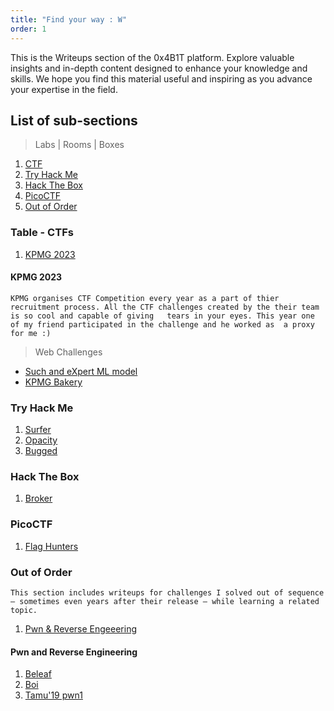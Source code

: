 ```yaml
--- 
title: "Find your way : W"
order: 1
---
```


This is the Writeups section of the 0x4B1T platform. Explore valuable insights and in-depth content designed to enhance your knowledge and skills. We hope you find this material useful and inspiring as you advance your expertise in the field.

## List of sub-sections

> Labs | Rooms | Boxes 

1. [CTF](#ctf)
2. [Try Hack Me](#try-hack-me)
3. [Hack The Box](#hack-the-box)
4. [PicoCTF](#picoctf)
5. [Out of Order](#out-of-order)

### Table - CTFs

1. [KPMG 2023](#kpmg)

#### KPMG 2023

`KPMG organises CTF Competition every year as a part of thier recruitment process. All the CTF challenges created by the their team is so cool and capable of giving   tears in your eyes. This year one of my friend participated in the challenge and he worked as  a proxy for me :)`

> Web Challenges
- [Such and eXpert ML model](https://0x4b1t.github.io/writeups/expert-lm/)
- [KPMG Bakery](https://0x4b1t.github.io/writeups/kpmg-bakery/)

### Try Hack Me

1. [Surfer](https://0x4b1t.github.io/writeups/surfer/)
2. [Opacity](https://0x4b1t.github.io/writeups/opacity-thm)
3. [Bugged](https://0x4b1t.github.io/writeups/bugged/)

### Hack The Box

1. [Broker](https://0x4b1t.github.io/writeups/broker/)

### PicoCTF

1. [Flag Hunters](https://0x4b1t.github.io/writeups/flag-hunters/)
   
### Out of Order

`This section includes writeups for challenges I solved out of sequence — sometimes even years after their release — while learning a related topic.`

1. [Pwn & Reverse Engeeering](#pwn-and-reverse-engineering)


#### Pwn and Reverse Engineering

1. [Beleaf](https://0x4b1t.github.io/writeups/beleaf-csaw19/)
2. [Boi](https://0x4b1t.github.io/writeups/boi-csaw18)
3. [Tamu'19 pwn1](https://0x4b1t.github.io/writeups/tamu19-pwn1/)



